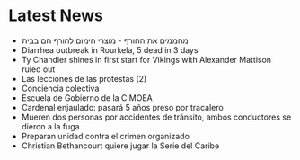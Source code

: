 # Latest News
-  מחממים את החורף - מוצרי חימום לחורף חם בבית
-  Diarrhea outbreak in Rourkela, 5 dead in 3 days
-  Ty Chandler shines in first start for Vikings with Alexander Mattison ruled out
-  Las lecciones de las protestas (2)
-  Conciencia colectiva
-  Escuela de Gobierno de la CIMOEA
-  Cardenal enjaulado: pasará 5 años preso por tracalero
-  Mueren dos personas por accidentes de tránsito, ambos conductores se dieron a la fuga
-  Preparan unidad contra el crimen organizado
-  Christian Bethancourt quiere jugar la Serie del Caribe

